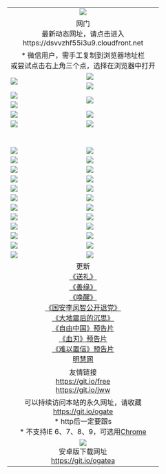﻿<table>
  <tr></tr>
  <tr><td colspan=2 align=center><img src="https://cloud.githubusercontent.com/assets/11880933/13434984/f430fae2-e012-11e5-814f-c2df1e82b247.jpg" /></td></tr>
  <tr><td colspan=2 align=center>网门<br>最新动态网址，请点击进入
<br>https://dsvvzhf55i3u9.cloudfront.net
    </td>
  </tr>
  <tr>
    <td colspan=2 align=center>* 微信用户，需手工复制到浏览器地址栏<br>或尝试点击右上角三个点，选择在浏览器中打开
    <!--br>* IE6打开动态网址须在选项中勾选TLS 1.0--></td>
  </tr>
  <tr>
    <td rowspan=2><a href="https://dsvvzhf55i3u9.cloudfront.net/ogUP.aspx?name=11DKC.mp4&list=11DKC" target="_blank"><img src="https://dsvvzhf55i3u9.cloudfront.net/Up/11DKC1.jpg" /></a></td> 
    <td><div><a href="https://dsvvzhf55i3u9.cloudfront.net/ogUP.aspx?name=LRWS.mp4&list=LRWS" target="_blank"><img src="https://dsvvzhf55i3u9.cloudfront.net/Up/LRWS.jpg" /></a></td>
   </tr>
  <tr>
    <td><a href="https://dsvvzhf55i3u9.cloudfront.net/ogNiceVedio.aspx" target="_blank"><img src="https://dsvvzhf55i3u9.cloudfront.net/Up/11TGKDY.jpg" /></a></td>
  </tr>
  <tr>
    <td><a href="https://dsvvzhf55i3u9.cloudfront.net/ogUP.aspx?name=JQR.mp4&count=2" target="_blank"><img src="https://dsvvzhf55i3u9.cloudfront.net/Up/JQR.jpg" /></a></td>   
    <td rowspan=2><a href="https://dsvvzhf55i3u9.cloudfront.net/ogUP.aspx?name=JP.mp4&count=9" target="_blank"><img src="https://dsvvzhf55i3u9.cloudfront.net/Up/JP.jpg" /></td>
  </tr>
  <tr>
    <td><a href="https://dsvvzhf55i3u9.cloudfront.net/ogUP.aspx?name=WH.mp4" target="_blank"><img src="https://dsvvzhf55i3u9.cloudfront.net/Up/WH.jpg" /></a></td>
  </tr>
  <tr>
    <td><a href="https://dsvvzhf55i3u9.cloudfront.net/ogUP.aspx?name=SSZJ.mp4&list=SSZJ" target="_blank"><img src="https://dsvvzhf55i3u9.cloudfront.net/Up/SSZJ.jpg" /></a></td>
    <td><a href="https://dsvvzhf55i3u9.cloudfront.net/ogUP.aspx?name=WLSH.mp4&count=2" target="_blank"><img src="https://dsvvzhf55i3u9.cloudfront.net/Up/WLSH.jpg" /></a</td>
  </tr>
  <tr>
    <td><a href="https://dsvvzhf55i3u9.cloudfront.net/ogUP.aspx?name=ZY.mp4&count=2015|16" target="_blank"><img src="https://dsvvzhf55i3u9.cloudfront.net/Up/ZY.jpg" /></a</td>
    <td><a href="https://dsvvzhf55i3u9.cloudfront.net/ogUP.aspx?name=XTFY.mp4&count=B|2,A|24" target="_blank"><img src="https://dsvvzhf55i3u9.cloudfront.net/Up/XTFY.jpg" /></a></td>
  </tr>
  <tr height="40">
  </tr>
  <tr>
    <td><a href="https://dsvvzhf55i3u9.cloudfront.net/ogUP.aspx?name=4EE/QQ.mp4&list=4EEQQ" target="_blank"><img src="https://dsvvzhf55i3u9.cloudfront.net/Up/4EE/QQ0.jpg"/></a></td>
    <td><a href="https://dsvvzhf55i3u9.cloudfront.net/ogUP.aspx?name=4EE/HQ.mp4&list=4EEHQ" target="_blank"><img src="https://dsvvzhf55i3u9.cloudfront.net/Up/4EE/HQ0.jpg"/></a></td>
  </tr>
  <tr>
    <td><a href="https://dsvvzhf55i3u9.cloudfront.net/ogUP.aspx?name=4EE/ZG.mp4&list=4EEZG" target="_blank"><img src="https://dsvvzhf55i3u9.cloudfront.net/Up/4EE/ZG0.jpg"/></a></td>
    <td><a href="https://dsvvzhf55i3u9.cloudfront.net/ogUP.aspx?name=4EE/DJ.mp4&list=4EEDJ" target="_blank"><img src="https://dsvvzhf55i3u9.cloudfront.net/Up/4EE/DJ0.jpg"/></a></td>
  </tr>
  <tr>
    <td><a href="https://dsvvzhf55i3u9.cloudfront.net/ogUP.aspx?name=4EE/GX.mp4&list=4EEGX" target="_blank"><img src="https://dsvvzhf55i3u9.cloudfront.net/Up/4EE/GX0.jpg"/></a></td>
    <td><a href="https://dsvvzhf55i3u9.cloudfront.net/ogUP.aspx?name=4EE/HD.mp4&list=4EEHD" target="_blank"><img src="https://dsvvzhf55i3u9.cloudfront.net/Up/4EE/HD0.jpg"/></a></td>
  </tr>
  <tr>
    <td><a href="https://dsvvzhf55i3u9.cloudfront.net/ogUP.aspx?name=4EE/TX.mp4&list=4EETX" target="_blank"><img src="https://dsvvzhf55i3u9.cloudfront.net/Up/4EE/TX0.jpg"/></a></td>
    <td><a href="https://dsvvzhf55i3u9.cloudfront.net/ogUP.aspx?name=4EE/WZ.mp4&list=4EEWZ" target="_blank"><img src="https://dsvvzhf55i3u9.cloudfront.net/Up/4EE/WZ0.jpg"/></a></td>
  </tr>
  <tr>
    <td><a href="https://dsvvzhf55i3u9.cloudfront.net/onUP.aspx?name=https://d1ni6yqhqrtjo7.cloudfront.net/" target="_blank"><img src="https://dsvvzhf55i3u9.cloudfront.net/Up/0DTW.jpg"/></a></td>
    <td><a href="https://dsvvzhf55i3u9.cloudfront.net/onUP.aspx?name=https://d240ns8up8earz.cloudfront.net/acenter/" target="_blank"><img src="https://dsvvzhf55i3u9.cloudfront.net/Up/0TDW.jpg" /></a></td>
  </tr>
  <tr>
    <td><a href="https://dsvvzhf55i3u9.cloudfront.net/onUP.aspx?name=https://d4508d6vomz2p.cloudfront.net/gb/nsc413.htm" target="_blank"><img src="https://dsvvzhf55i3u9.cloudfront.net/Up/0DJY.jpg" /></a></td>
    <td><a href="https://dsvvzhf55i3u9.cloudfront.net/onUP.aspx?name=https://d4apjbhkuxer1.cloudfront.net/xtr/gb/prog204.html" target="_blank"><img src="https://dsvvzhf55i3u9.cloudfront.net/Up/0XTR.jpg" /></a></td>
  </tr>
  <tr>
    <td><a href="https://dsvvzhf55i3u9.cloudfront.net/onUP.aspx?name=https://d3aj00iefsmfgc.cloudfront.net/" target="_blank"><img src="https://dsvvzhf55i3u9.cloudfront.net/Up/0MHW.jpg" /></a></td>
    <td><a href="https://dsvvzhf55i3u9.cloudfront.net/onUP.aspx?name=https://d20wz7qt14x5d2.cloudfront.net/" target="_blank"><img src="https://dsvvzhf55i3u9.cloudfront.net/Up/0ZJW.jpg" /></a></td>
  </tr>
  <tr>
    <td><a href="https://dsvvzhf55i3u9.cloudfront.net/ogUP.aspx?name=0FG.zip" target="_blank"><img src="https://dsvvzhf55i3u9.cloudfront.net/Up/0FG.jpg" /></a></td>
    <td><a href="https://dsvvzhf55i3u9.cloudfront.net/ogUP.aspx?name=0FGA.apk" target="_blank"><img src="https://dsvvzhf55i3u9.cloudfront.net/Up/0FGA.jpg" /></a></td>
  </tr>
  <tr>
    <td><a href="https://dsvvzhf55i3u9.cloudfront.net/ogUP.aspx?name=0U.zip" target="_blank"><img src="https://dsvvzhf55i3u9.cloudfront.net/Up/0U.jpg" /></a></td>
    <td><a href="https://dsvvzhf55i3u9.cloudfront.net/ogUP.aspx?name=0UA.apk" target="_blank"><img src="https://dsvvzhf55i3u9.cloudfront.net/Up/0UA.jpg" /></a></td>
  </tr>
  <tr>
    <td><a href="https://dsvvzhf55i3u9.cloudfront.net/ogUP.aspx?name=0iPPOTV.zip" target="_blank"><img src="https://dsvvzhf55i3u9.cloudfront.net/Up/0iPPOTV.jpg" /></a></td>
    <td><a href="https://dsvvzhf55i3u9.cloudfront.net/ogUP.aspx?name=0iNTD.apk" target="_blank"><img src="https://dsvvzhf55i3u9.cloudfront.net/Up/0iNTD.jpg" /></a></td>
  </tr>
  <tr>
    <td><a href="https://dsvvzhf55i3u9.cloudfront.net/ogNice.aspx" target="_blank"><img src="https://dsvvzhf55i3u9.cloudfront.net/Up/0WCYY.jpg" /></a></td>
    <td><a href="https://dsvvzhf55i3u9.cloudfront.net/onCO.aspx?list=XWPL&mode=" target="_blank"><img src="https://dsvvzhf55i3u9.cloudfront.net/Up/0WZTT.jpg" /></a></td> 
  </tr>
  <tr>
    <td><a href="https://dsvvzhf55i3u9.cloudfront.net/ogDY.aspx" target="_blank"><img src="https://dsvvzhf55i3u9.cloudfront.net/Up/0FK.jpg" /></a></td>
    <td><a href="https://dsvvzhf55i3u9.cloudfront.net/ogST.aspx" target="_blank"><img src="https://dsvvzhf55i3u9.cloudfront.net/Up/0ST.jpg" /></a></td> 
  </tr>
  <tr>
    <td colspan=2 align=center>更新<br>
      <a href="https://dsvvzhf55i3u9.cloudfront.net/ogUP.aspx?name=4ESL.mp4" target="_blank">《送礼》</a><br>
      <a href="https://dsvvzhf55i3u9.cloudfront.net/ogUP.aspx?name=4ESY.mp4" target="_blank">《善缘》</a><br>
      <a href="https://dsvvzhf55i3u9.cloudfront.net/ogUP.aspx?name=4EHX.mp4" target="_blank">《唤醒》</a><br>
      <a href="https://dsvvzhf55i3u9.cloudfront.net/ogUP.aspx?name=4LFZ.mp4" target="_blank">《国安李凤智公开退党》</a><br>
      <a href="https://dsvvzhf55i3u9.cloudfront.net/ogUP.aspx?name=4DDZHDCS.mp4" target="_blank">《大地震后的沉思》</a><br>
      <a href="https://dsvvzhf55i3u9.cloudfront.net/ogUP.aspx?name=11ZYZG0.mp4" target="_blank">《自由中国》预告片</a><br>
      <a href="https://dsvvzhf55i3u9.cloudfront.net/ogUP.aspx?name=11XR.mp4" target="_blank">《血刃》预告片</a><br>
      <a href="https://dsvvzhf55i3u9.cloudfront.net/ogUP.aspx?name=11NYZX.mp4&count=2" target="_blank">《难以置信》预告片</a><br>
      <a href="https://dsvvzhf55i3u9.cloudfront.net/onUP.aspx?name=https://www.minghui.org/" target="_blank">明慧网</a>
    </td>
  </tr>
  <tr>
    <td colspan=2 align=center>友情链接<br>
      <a href="https://git.io/free" target="_blank">https://git.io/free</a><br>
      <a href="https://git.io/jww" target="_blank">https://git.io/jww</a></td>
    </td>
  </tr>
  <tr>
    <td colspan=2 align=center>可以持续访问本站的永久网址，请收藏<br/><a href="https://git.io/ogate" target="_blank">https://git.io/ogate</a><br/>* http后一定要跟s<br/>* 不支持IE 6、7、8、9，可选用<a href="https://dsvvzhf55i3u9.cloudfront.net/ogUP.aspx?name=0ChromePortable.zip">Chrome</a></td>
  </tr>
  <tr>
    <td colspan=2 align=center><a href="https://dsvvzhf55i3u9.cloudfront.net/ogUP.aspx?name=0oGate.apk" target="_blank"><img src="https://cloud.githubusercontent.com/assets/11880933/13720399/75e143ee-e842-11e5-9f0a-1421f423c80f.jpg" /></a><br>安卓版下载网址<br><a href="https://git.io/ogatea">https://git.io/ogatea</a></td>
  </tr>
  <!--tr>
    <td colspan=2 align=center>可能失效的动态网址
    </td>
  </tr-->
</table>
